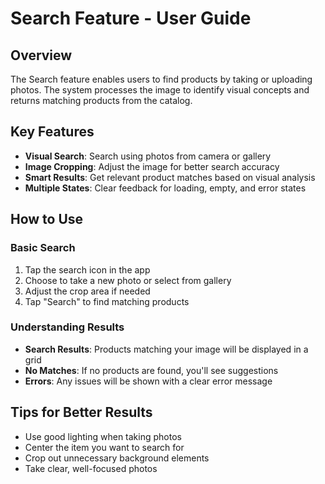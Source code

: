 # Search Feature - User Guide

## Overview
The Search feature enables users to find products by taking or uploading photos. The system processes the image to identify visual concepts and returns matching products from the catalog.

## Key Features
- **Visual Search**: Search using photos from camera or gallery
- **Image Cropping**: Adjust the image for better search accuracy
- **Smart Results**: Get relevant product matches based on visual analysis
- **Multiple States**: Clear feedback for loading, empty, and error states

## How to Use

### Basic Search
1. Tap the search icon in the app
2. Choose to take a new photo or select from gallery
3. Adjust the crop area if needed
4. Tap "Search" to find matching products

### Understanding Results
- **Search Results**: Products matching your image will be displayed in a grid
- **No Matches**: If no products are found, you'll see suggestions
- **Errors**: Any issues will be shown with a clear error message

## Tips for Better Results
- Use good lighting when taking photos
- Center the item you want to search for
- Crop out unnecessary background elements
- Take clear, well-focused photos
